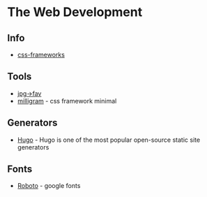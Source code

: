 # The Web Development

## Info
- [css-frameworks](https://www.designerinaction.de/tipps-tricks/web-development/css-frameworks/)

## Tools
- [jpg->fav](http://www.chami.com/html-kit/services/favicon/)
- [milligram](https://milligram.io/tables.html) - css framework minimal

## Generators

- [Hugo](https://gohugo.io/) - Hugo is one of the most popular open-source static site generators
## Fonts

- [Roboto](https://fonts.google.com/specimen/Roboto#standard-styles) - google fonts
